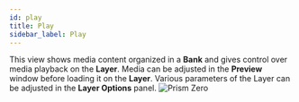 ```yaml
---
id: play
title: Play
sidebar_label: Play
---
```

This view shows media content organized in a **Bank** and gives control over media playback on the **Layer**.
Media can be adjusted in the **Preview** window before loading it on the **Layer**. Various parameters of the Layer can be adjusted in the **Layer Options** panel.
![Prism Zero](/prismdocs/images/zero-play-view.png)